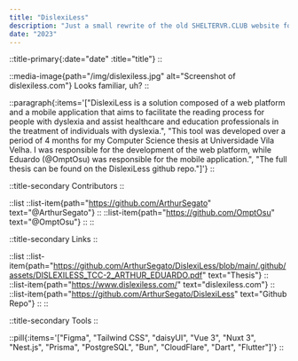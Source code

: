 ```yaml
---
title: "DislexiLess"
description: "Just a small rewrite of the old SHELTERVR.CLUB website for a lighter, faster, and more responsive experience. It's now accessible and features a pixel-perfect clickable area."
date: "2023"
---
```


::title-primary{:date="date" :title="title"}
::

::media-image{path="/img/dislexiless.jpg" alt="Screenshot of dislexiless.com"}
Looks familiar, uh?
::

::paragraph{:items='["DislexiLess is a solution composed of a web platform and a mobile application that aims to facilitate the reading process for people with dyslexia and assist healthcare and education professionals in the treatment of individuals with dyslexia.", "This tool was developed over a period of 4 months for my Computer Science thesis at Universidade Vila Velha. I was responsible for the development of the web platform, while Eduardo (@OmptOsu) was responsible for the mobile application.", "The full thesis can be found on the DislexiLess github repo."]'}
::

::title-secondary
Contributors
::

::list
    ::list-item{path="https://github.com/ArthurSegato" text="@ArthurSegato"}
    ::
    ::list-item{path="https://github.com/OmptOsu" text="@OmptOsu"}
    ::
::

::title-secondary
Links
::

::list
    ::list-item{path="https://github.com/ArthurSegato/DislexiLess/blob/main/.github/assets/DISLEXILESS_TCC-2_ARTHUR_EDUARDO.pdf" text="Thesis"}
    ::
    ::list-item{path="https://www.dislexiless.com/" text="dislexiless.com"}
    ::
    ::list-item{path="https://github.com/ArthurSegato/DislexiLess" text="Github Repo"}
    ::
::

::title-secondary
Tools
::

::pill{:items='["Figma", "Tailwind CSS", "daisyUI", "Vue 3", "Nuxt 3", "Nest.js", "Prisma", "PostgreSQL", "Bun", "CloudFlare", "Dart", "Flutter"]'}
::